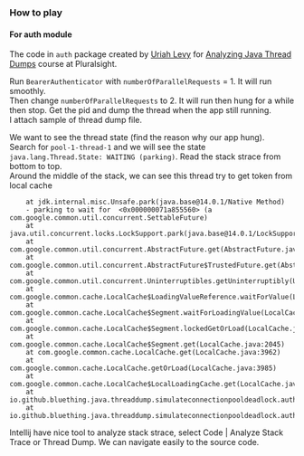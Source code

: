 ### How to play

#### For auth module

The code in `auth` package created by [Uriah Levy](https://github.com/uriahl) for [Analyzing Java Thread Dumps](https://app.pluralsight.com/courses/ebb11bd1-c104-4be4-9cd7-5c19be357a66/table-of-contents) course at Pluralsight.

Run `BearerAuthenticator` with `numberOfParallelRequests` = 1. It will run smoothly.  
Then change `numberOfParallelRequests` to 2. It will run then hung for a while then stop. Get the pid and dump the thread when the app still running.  
I attach sample of thread dump file.

We want to see the thread state (find the reason why our app hung).  
Search for `pool-1-thread-1` and we will see the state `java.lang.Thread.State: WAITING (parking)`. Read the stack strace from bottom to top.  
Around the middle of the stack, we can see this thread try to get token from local cache  
```text
	at jdk.internal.misc.Unsafe.park(java.base@14.0.1/Native Method)
	- parking to wait for  <0x000000071a855560> (a com.google.common.util.concurrent.SettableFuture)
	at java.util.concurrent.locks.LockSupport.park(java.base@14.0.1/LockSupport.java:211)
	at com.google.common.util.concurrent.AbstractFuture.get(AbstractFuture.java:537)
	at com.google.common.util.concurrent.AbstractFuture$TrustedFuture.get(AbstractFuture.java:104)
	at com.google.common.util.concurrent.Uninterruptibles.getUninterruptibly(Uninterruptibles.java:240)
	at com.google.common.cache.LocalCache$LoadingValueReference.waitForValue(LocalCache.java:3582)
	at com.google.common.cache.LocalCache$Segment.waitForLoadingValue(LocalCache.java:2175)
	at com.google.common.cache.LocalCache$Segment.lockedGetOrLoad(LocalCache.java:2162)
	at com.google.common.cache.LocalCache$Segment.get(LocalCache.java:2045)
	at com.google.common.cache.LocalCache.get(LocalCache.java:3962)
	at com.google.common.cache.LocalCache.getOrLoad(LocalCache.java:3985)
	at com.google.common.cache.LocalCache$LocalLoadingCache.get(LocalCache.java:4946)
	at io.github.bluething.java.threaddump.simulateconnectionpooldeadlock.auth.TokenAuthenticationCache.getToken(TokenAuthenticationCache.java:74)
	at io.github.bluething.java.threaddump.simulateconnectionpooldeadlock.auth.BearerScheme.authenticate(BearerScheme.java:48)
```  
Intellij have nice tool to analyze stack strace, select Code | Analyze Stack Trace or Thread Dump. We can navigate easily to the source code.